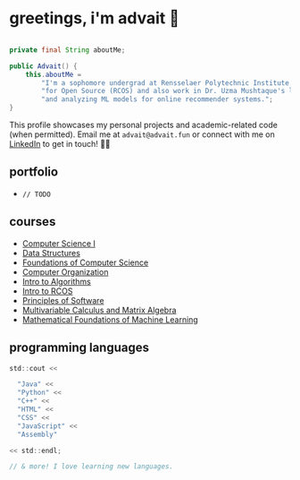 # greetings, i'm advait 🪻

```java

private final String aboutMe;

public Advait() {
    this.aboutMe =
        "I'm a sophomore undergrad at Rensselaer Polytechnic Institute. I'm a coder in the Rensselaer Center " +
        "for Open Source (RCOS) and also work in Dr. Uzma Mushtaque's lab, where I'm currently developing " +
        "and analyzing ML models for online recommender systems.";
}
```

This profile showcases my personal projects and academic-related code (when permitted). Email me at `advait@advait.fun` or connect with me on [LinkedIn](https://www.linkedin.com/in/advait-pavuluri/) to get in touch! ✌🏽

## portfolio
- `// TODO`

## courses
- [Computer Science I](https://catalog.rpi.edu/preview_course_nopop.php?catoid=11&coid=18313)
- [Data Structures](https://catalog.rpi.edu/preview_course_nopop.php?catoid=15&coid=26840)
- [Foundations of Computer Science](https://catalog.rpi.edu/preview_course_nopop.php?catoid=22&coid=44425)
- [Computer Organization](https://catalog.rpi.edu/preview_course_nopop.php?catoid=9&coid=14812)
- [Intro to Algorithms](https://catalog.rpi.edu/preview_course_nopop.php?catoid=8&coid=12992)
- [Intro to RCOS](https://catalog.rpi.edu/preview_course_nopop.php?catoid=30&coid=73852)
- [Principles of Software](https://catalog.rpi.edu/preview_course_nopop.php?catoid=15&coid=28170)
- [Multivariable Calculus and Matrix Algebra](https://catalog.rpi.edu/preview_course_nopop.php?catoid=11&coid=18945)
- [Mathematical Foundations of Machine Learning](https://catalog.rpi.edu/preview_course_nopop.php?catoid=30&coid=73954)

## programming languages
```c
std::cout <<

  "Java" << 
  "Python" <<
  "C++" << 
  "HTML" <<
  "CSS" <<
  "JavaScript" << 
  "Assembly"

<< std::endl;

// & more! I love learning new languages.
```
